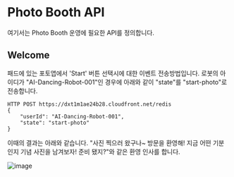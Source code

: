 # Photo Booth API

여기서는 Photo Booth 운영에 필요한 API를 정의합니다.

## Welcome

패드에 있는 포토앱에서 'Start' 버튼 선택시에 대한 이벤트 전송방법입니다. 로봇의 아이디가 "AI-Dancing-Robot-001"인 경우에 아래와 같이 "state"를 "start-photo"로 전송합니다.

```text
HTTP POST https://dxt1m1ae24b28.cloudfront.net/redis
{
	"userId": "AI-Dancing-Robot-001",
	"state": "start-photo"
}
```
이때의 결과는 아래와 같습니다. "사진 찍으러 왔구나~ 방문을 환영해! 지금 어떤 기분인지 기념 사진을 남겨보자! 준비 됐지?"와 같은 환영 인사를 합니다.

![image](https://github.com/kyopark2014/demo-ai-dansing-robot/assets/52392004/6ed5e455-2d0e-4998-9287-46b156873f12)
